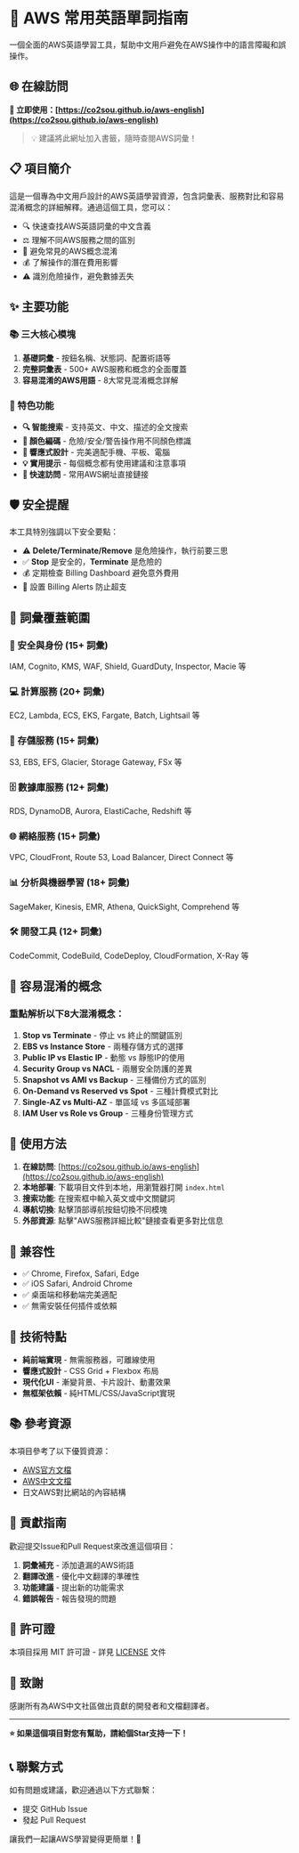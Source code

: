 # 🚀 AWS 常用英語單詞指南

一個全面的AWS英語學習工具，幫助中文用戶避免在AWS操作中的語言障礙和誤操作。

## 🌐 在線訪問

**🔗 立即使用：[https://co2sou.github.io/aws-english](https://co2sou.github.io/aws-english)**

> 💡 建議將此網址加入書籤，隨時查閱AWS詞彙！

## 📋 項目簡介

這是一個專為中文用戶設計的AWS英語學習資源，包含詞彙表、服務對比和容易混淆概念的詳細解釋。通過這個工具，您可以：

- 🔍 快速查找AWS英語詞彙的中文含義
- ⚖️ 理解不同AWS服務之間的區別
- 🤔 避免常見的AWS概念混淆
- 💰 了解操作的潛在費用影響
- ⚠️ 識別危險操作，避免數據丟失

## ✨ 主要功能

### 📚 三大核心模塊

1. **基礎詞彙** - 按鈕名稱、狀態詞、配置術語等
2. **完整詞彙表** - 500+ AWS服務和概念的全面覆蓋
3. **容易混淆的AWS用語** - 8大常見混淆概念詳解

### 🎯 特色功能

- **🔍 智能搜索** - 支持英文、中文、描述的全文搜索
- **🎨 顏色編碼** - 危險/安全/警告操作用不同顏色標識
- **📱 響應式設計** - 完美適配手機、平板、電腦
- **💡 實用提示** - 每個概念都有使用建議和注意事項
- **🔗 快速訪問** - 常用AWS網址直接鏈接

## 🛡️ 安全提醒

本工具特別強調以下安全要點：

- ⚠️ **Delete/Terminate/Remove** 是危險操作，執行前要三思
- ✅ **Stop** 是安全的，**Terminate** 是危險的
- 💰 定期檢查 Billing Dashboard 避免意外費用
- 🔔 設置 Billing Alerts 防止超支

## 📖 詞彙覆蓋範圍

### 🔐 安全與身份 (15+ 詞彙)
IAM, Cognito, KMS, WAF, Shield, GuardDuty, Inspector, Macie 等

### 💻 計算服務 (20+ 詞彙)
EC2, Lambda, ECS, EKS, Fargate, Batch, Lightsail 等

### 💾 存儲服務 (15+ 詞彙)
S3, EBS, EFS, Glacier, Storage Gateway, FSx 等

### 🗄️ 數據庫服務 (12+ 詞彙)
RDS, DynamoDB, Aurora, ElastiCache, Redshift 等

### 🌐 網絡服務 (15+ 詞彙)
VPC, CloudFront, Route 53, Load Balancer, Direct Connect 等

### 📊 分析與機器學習 (18+ 詞彙)
SageMaker, Kinesis, EMR, Athena, QuickSight, Comprehend 等

### 🛠️ 開發工具 (12+ 詞彙)
CodeCommit, CodeBuild, CodeDeploy, CloudFormation, X-Ray 等

## 🤔 容易混淆的概念

### 重點解析以下8大混淆概念：

1. **Stop vs Terminate** - 停止 vs 終止的關鍵區別
2. **EBS vs Instance Store** - 兩種存儲方式的選擇
3. **Public IP vs Elastic IP** - 動態 vs 靜態IP的使用
4. **Security Group vs NACL** - 兩層安全防護的差異
5. **Snapshot vs AMI vs Backup** - 三種備份方式的區別
6. **On-Demand vs Reserved vs Spot** - 三種計費模式對比
7. **Single-AZ vs Multi-AZ** - 單區域 vs 多區域部署
8. **IAM User vs Role vs Group** - 三種身份管理方式

## 🚀 使用方法

1. **在線訪問**: [https://co2sou.github.io/aws-english](https://co2sou.github.io/aws-english)
2. **本地部署**: 下載項目文件到本地，用瀏覽器打開 `index.html`
3. **搜索功能**: 在搜索框中輸入英文或中文關鍵詞
4. **導航切換**: 點擊頂部導航按鈕切換不同模塊
5. **外部資源**: 點擊"AWS服務詳細比較"鏈接查看更多對比信息

## 📱 兼容性

- ✅ Chrome, Firefox, Safari, Edge
- ✅ iOS Safari, Android Chrome
- ✅ 桌面端和移動端完美適配
- ✅ 無需安裝任何插件或依賴

## 🎨 技術特點

- **純前端實現** - 無需服務器，可離線使用
- **響應式設計** - CSS Grid + Flexbox 布局
- **現代化UI** - 漸變背景、卡片設計、動畫效果
- **無框架依賴** - 純HTML/CSS/JavaScript實現

## 📚 參考資源

本項目參考了以下優質資源：
- [AWS官方文檔](https://docs.aws.amazon.com)
- [AWS中文文檔](https://docs.aws.amazon.com/zh_cn/)
- 日文AWS對比網站的內容結構

## 🤝 貢獻指南

歡迎提交Issue和Pull Request來改進這個項目：

1. **詞彙補充** - 添加遺漏的AWS術語
2. **翻譯改進** - 優化中文翻譯的準確性
3. **功能建議** - 提出新的功能需求
4. **錯誤報告** - 報告發現的問題

## 📄 許可證

本項目採用 MIT 許可證 - 詳見 [LICENSE](LICENSE) 文件

## 🙏 致謝

感謝所有為AWS中文社區做出貢獻的開發者和文檔翻譯者。

---

**⭐ 如果這個項目對您有幫助，請給個Star支持一下！**

## 📞 聯繫方式

如有問題或建議，歡迎通過以下方式聯繫：
- 提交 GitHub Issue
- 發起 Pull Request

讓我們一起讓AWS學習變得更簡單！🚀
